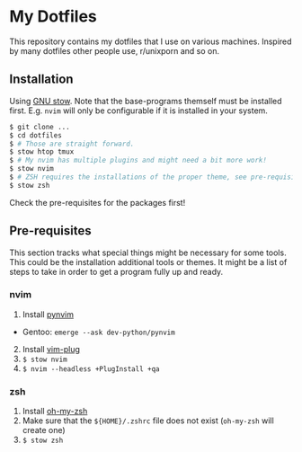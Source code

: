 # My Dotfiles

This repository contains my dotfiles that I use on various machines.
Inspired by many dotfiles other people use, r/unixporn and so on.

## Installation

Using [GNU stow](https://alexpearce.me/2016/02/managing-dotfiles-with-stow/).
Note that the base-programs themself must be installed first.
E.g. `nvim` will only be configurable if it is installed in your system.

```bash
$ git clone ...
$ cd dotfiles
$ # Those are straight forward.
$ stow htop tmux
$ # My nvim has multiple plugins and might need a bit more work!
$ stow nvim
$ # ZSH requires the installations of the proper theme, see pre-requisites
$ stow zsh
```

Check the pre-requisites for the packages first!

## Pre-requisites

This section tracks what special things might be necessary for some tools.
This could be the installation additional tools or themes.
It might be a list of steps to take in order to get a program fully up and
ready.

### nvim

1. Install [pynvim](https://github.com/neovim/pynvim)
  * Gentoo: `emerge --ask dev-python/pynvim`
2. Install [vim-plug](https://github.com/junegunn/vim-plug)
3. `$ stow nvim`
4. `$ nvim --headless +PlugInstall +qa`

### zsh

1. Install [oh-my-zsh](https://ohmyz.sh/)
2. Make sure that the `${HOME}/.zshrc` file does not exist (`oh-my-zsh` will
   create one)
3. `$ stow zsh`
